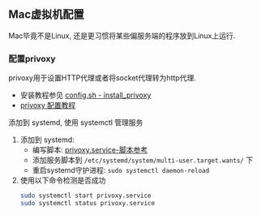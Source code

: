 ## Mac虚拟机配置
Mac毕竟不是Linux, 还是更习惯将某些偏服务端的程序放到Linux上运行.

### 配置privoxy
privoxy用于设置HTTP代理或者将socket代理转为http代理.
- 安装教程参见 [config.sh - install_privoxy](./config.sh)
- [privoxy 配置教程](/collect/soft/shadowsocks.md#搭建HTTP代理服务)

添加到 systemd, 使用 systemctl 管理服务
1. 添加到 systemd:
    - 编写脚本: [privoxy.service-脚本参考](./privoxy.service)
    - 添加服务脚本到 `/etc/systemd/system/multi-user.target.wants/` 下
    - 重启systemd守护进程: `sudo systemctl daemon-reload`
2. 使用以下命令检测是否成功
    ```Bash
    sudo systemctl start privoxy.service
    sudo systemctl status privoxy.service
    ```